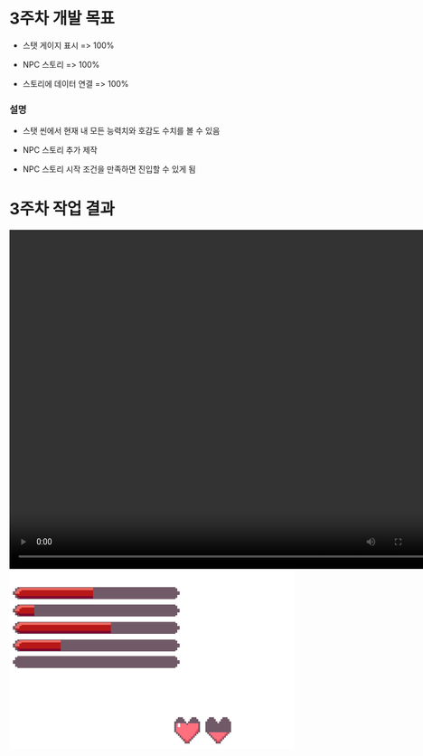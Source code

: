 # 3주차 개발 목표

* 스탯 게이지 표시 => 100%

* NPC 스토리 => 100%

* 스토리에 데이터 연결 => 100%

### 설명

* 스탯 씬에서 현재 내 모든 능력치와 호감도 수치를 볼 수 있음

* NPC 스토리 추가 제작

* NPC 스토리 시작 조건을 만족하면 진입할 수 있게 됨


# 3주차 작업 결과

<video controls width="760" height="600">
  <source src="./img/Regina_3주차_작업결과.mp4" type="video/mp4">
  Sorry, your browser doesn't support embedded videos.
</video>

<img src ="./img/3WStat.PNG">
